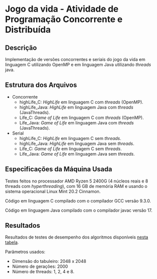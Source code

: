 # Jogo da vida - Atividade de Programação Concorrente e Distribuída

## Descrição
Implementação de versões concorrentes e seriais do jogo da vida em linguagem C utilizando OpenMP e em linguagem Java utilizando *threads* java. 

## Estrutura dos Arquivos

* Concorrente
	* highLife_C: *HighLife* em linguagem C com *threads* (OpenMP).
	* highLife_Java: *HighLife* em linguagem Java com *threads* (JavaThreads).
	* Life_C: *Game of Life* em linguagem C com *threads* (OpenMP).
	* Life_Java: *Game of Life* em linguagem Java com *threads* (JavaThreads).
* Serial
	* highLife_C: *HighLife* em linguagem C sem *threads*.
	* highLife_Java: *HighLife* em linguagem Java sem *threads*.
	* Life_C: *Game of Life* em linguagem C sem *threads*.
	* Life_Java: *Game of Life* em linguagem Java sem *threads*.

## Especificações da Máquina Usada
Testes feitos no processador AMD Ryzen 5 2400G (4 núcleos reais e 8 threads com *hyperthreading*), com 16 GB de memória RAM e usando o sistema operacional Linux Mint 20.2 Cinnamon.

Código em linguagem C compilado com o compilador GCC versão 9.3.0.

Código em linguagem Java compilado com o compilador javac versão 17.

## Resultados

Resultados de testes de desempenho dos algoritmos disponíveis [nesta tabela](https://docs.google.com/spreadsheets/d/1Qy7jPkMfUVpZgRr0P_HdWd3AHZ-u1UlbYcqM43EOKeI/edit?usp=sharing).

Parâmetros usados:

* Dimensão do tabuleiro: 2048 x 2048
* Número de gerações: 2000
* Número de threads: 1, 2, 4 e 8.
